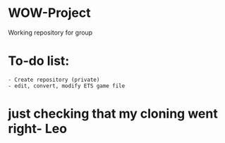# WOW-Project
Working repository for group

# To-do list:
    - Create repository (private)
    - edit, convert, modify ETS game file
# just checking that my cloning went right- Leo
